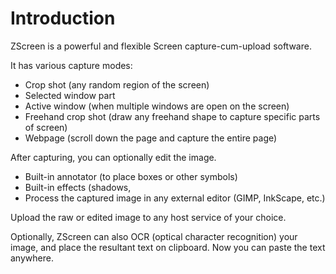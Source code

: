 # Introduction #

ZScreen is a powerful and flexible Screen capture-cum-upload software.


It has various capture modes:
  * Crop shot (any random region of the screen)
  * Selected window part
  * Active window (when multiple windows are open on the screen)
  * Freehand crop shot (draw any freehand shape to capture specific parts of screen)
  * Webpage (scroll down the page and capture the entire page)

After capturing, you can optionally edit the image.
  * Built-in annotator (to place boxes or other symbols)
  * Built-in effects (shadows,
  * Process the captured image in any external editor (GIMP, InkScape, etc.)

Upload the raw or edited image to any host service of your choice.

Optionally, ZScreen can also OCR (optical character recognition) your image, and place the resultant text on clipboard. Now you can paste the text anywhere.